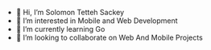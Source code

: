 - 👋 Hi, I’m Solomon Tetteh Sackey
- 👀 I’m interested in Mobile and Web Development
- 🌱 I’m currently learning Go
- 💞️ I’m looking to collaborate on Web And Mobile Projects

<!---
soloappsnmobile/soloappsnmobile is a ✨ special ✨ repository because its `README.md` (this file) appears on your GitHub profile.
You can click the Preview link to take a look at your changes.
--->
